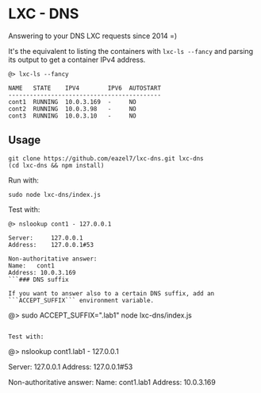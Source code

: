 LXC - DNS
=========

Answering to your DNS LXC requests since 2014 =)

It's the equivalent to listing the containers with ```lxc-ls --fancy``` and parsing its output to get a container IPv4 address.

```
@> lxc-ls --fancy

NAME   STATE    IPV4        IPV6  AUTOSTART
-------------------------------------------
cont1  RUNNING  10.0.3.169  -     NO
cont2  RUNNING  10.0.3.98   -     NO
cont3  RUNNING  10.0.3.10   -     NO
```

Usage
-----

```
git clone https://github.com/eazel7/lxc-dns.git lxc-dns
(cd lxc-dns && npm install)
```

Run with:

```
sudo node lxc-dns/index.js
```

Test with:
```
@> nslookup cont1 - 127.0.0.1

Server:		127.0.0.1
Address:	127.0.0.1#53

Non-authoritative answer:
Name:	cont1
Address: 10.0.3.169
```### DNS suffix

If you want to answer also to a certain DNS suffix, add an ```ACCEPT_SUFFIX``` environment variable. 

```
@> sudo ACCEPT_SUFFIX=".lab1" node lxc-dns/index.js
```

Test with:
```
@> nslookup cont1.lab1 - 127.0.0.1

Server:		127.0.0.1
Address:	127.0.0.1#53

Non-authoritative answer:
Name:	cont1.lab1
Address: 10.0.3.169
```


